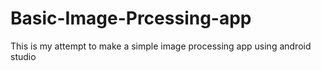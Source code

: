 # Basic-Image-Prcessing-app
This is my attempt to make a simple image processing app using android studio
